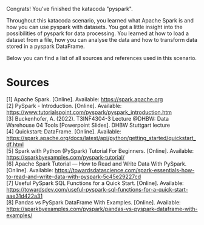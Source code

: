 Congrats! You've finished the katacoda "pyspark".

Throughout this katacoda scenario, you learned what Apache Spark is and how you can use pyspark with datasets. You got a little insight into the possibilities of pyspark for data processing. You learned at how to load a dataset from a file, how you can analyse the data and how to transform data stored in a pyspark DataFrame.

Below you can find a list of all sources and references used in this scenario.

# Sources

[1] Apache Spark. [Online]. Available: https://spark.apache.org <br />
[2] PySpark - Introduction. [Online]. Available: https://www.tutorialspoint.com/pyspark/pyspark_introduction.htm  <br />
[3] Buckenhofer, A. (2022). T3INF4304-3 Lecture @DHBW: Data Warehouse 04 Tools [Powerpoint Slides]. DHBW Stuttgart lecture <br />
[4] Quickstart: DataFrame. [Online]. Available: https://spark.apache.org/docs/latest/api/python/getting_started/quickstart_df.html <br />
[5] Spark with Python (PySpark) Tutorial For Beginners. [Online]. Available: https://sparkbyexamples.com/pyspark-tutorial/ <br />
[6] Apache Spark Tutorial — How to Read and Write Data With PySpark. [Online]. Available: https://towardsdatascience.com/spark-essentials-how-to-read-and-write-data-with-pyspark-5c45e29227cd <br />
[7] Useful PySpark SQL Functions for a Quick Start. [Online]. Available: https://towardsdev.com/useful-pyspark-sql-functions-for-a-quick-start-aae31d422a31 <br />
[8] Pandas vs PySpark DataFrame With Examples. [Online]. Available: https://sparkbyexamples.com/pyspark/pandas-vs-pyspark-dataframe-with-examples/